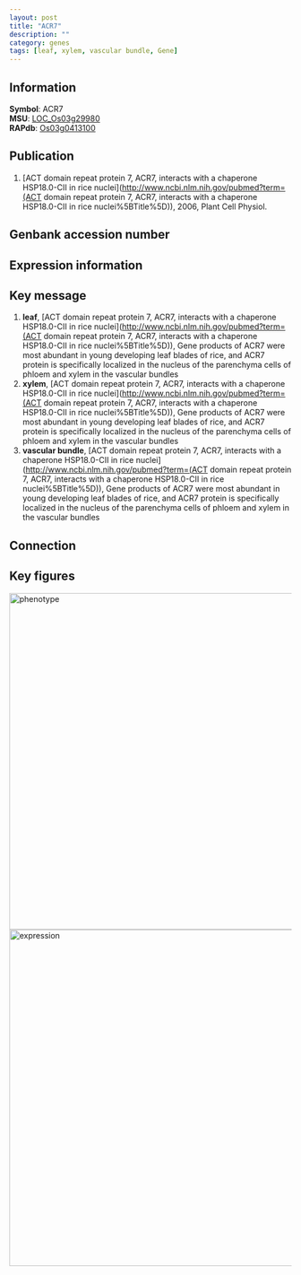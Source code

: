 ```yaml
---
layout: post
title: "ACR7"
description: ""
category: genes
tags: [leaf, xylem, vascular bundle, Gene]
---
```


## Information
__Symbol__: ACR7  
__MSU__: [LOC_Os03g29980](http://rice.plantbiology.msu.edu/cgi-bin/ORF_infopage.cgi?orf=LOC_Os03g29980)  
__RAPdb__: [Os03g0413100](http://rapdb.dna.affrc.go.jp/viewer/gbrowse_details/irgsp1?name=Os03g0413100)  

## Publication
1. [ACT domain repeat protein 7, ACR7, interacts with a chaperone HSP18.0-CII in rice nuclei](http://www.ncbi.nlm.nih.gov/pubmed?term=(ACT domain repeat protein 7, ACR7, interacts with a chaperone HSP18.0-CII in rice nuclei%5BTitle%5D)), 2006, Plant Cell Physiol.

## Genbank accession number

## Expression information

## Key message
1. __leaf__, [ACT domain repeat protein 7, ACR7, interacts with a chaperone HSP18.0-CII in rice nuclei](http://www.ncbi.nlm.nih.gov/pubmed?term=(ACT domain repeat protein 7, ACR7, interacts with a chaperone HSP18.0-CII in rice nuclei%5BTitle%5D)),  Gene products of ACR7 were most abundant in young developing leaf blades of rice, and ACR7 protein is specifically localized in the nucleus of the parenchyma cells of phloem and xylem in the vascular bundles
2. __xylem__, [ACT domain repeat protein 7, ACR7, interacts with a chaperone HSP18.0-CII in rice nuclei](http://www.ncbi.nlm.nih.gov/pubmed?term=(ACT domain repeat protein 7, ACR7, interacts with a chaperone HSP18.0-CII in rice nuclei%5BTitle%5D)),  Gene products of ACR7 were most abundant in young developing leaf blades of rice, and ACR7 protein is specifically localized in the nucleus of the parenchyma cells of phloem and xylem in the vascular bundles
3. __vascular bundle__, [ACT domain repeat protein 7, ACR7, interacts with a chaperone HSP18.0-CII in rice nuclei](http://www.ncbi.nlm.nih.gov/pubmed?term=(ACT domain repeat protein 7, ACR7, interacts with a chaperone HSP18.0-CII in rice nuclei%5BTitle%5D)),  Gene products of ACR7 were most abundant in young developing leaf blades of rice, and ACR7 protein is specifically localized in the nucleus of the parenchyma cells of phloem and xylem in the vascular bundles

## Connection

## Key figures
<img src="http://ricencode.github.io/images/OsACR7.pheno.png" alt="phenotype"  style="width: 600px;"/>

<img src="http://ricencode.github.io/images/OsACR7.exp.png" alt="expression"  style="width: 600px;"/>


